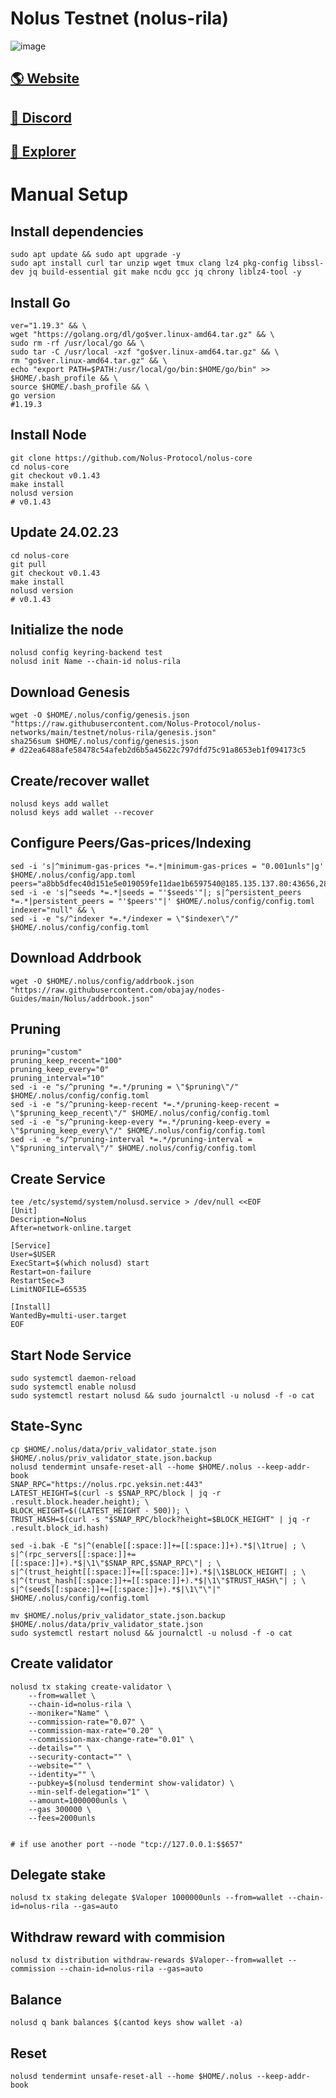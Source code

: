 # Nolus Testnet (nolus-rila)

![image](https://preview.redd.it/d369ysgzmi0a1.jpg?width=1200&format=pjpg&auto=webp&v=enabled&s=c95763057eda098eca6b9d6a475d67626472c52f)

## <a href="https://nolus.io/">🌎 Website </a>
## <a href="https://discord.gg/nolus-protocol">💎 Discord </a>
## <a href="https://nolus.explorers.guru/">🚀 Explorer </a>

# Manual Setup

## Install dependencies
```
sudo apt update && sudo apt upgrade -y
sudo apt install curl tar unzip wget tmux clang lz4 pkg-config libssl-dev jq build-essential git make ncdu gcc jq chrony liblz4-tool -y
```
## Install Go
```
ver="1.19.3" && \
wget "https://golang.org/dl/go$ver.linux-amd64.tar.gz" && \
sudo rm -rf /usr/local/go && \
sudo tar -C /usr/local -xzf "go$ver.linux-amd64.tar.gz" && \
rm "go$ver.linux-amd64.tar.gz" && \
echo "export PATH=$PATH:/usr/local/go/bin:$HOME/go/bin" >> $HOME/.bash_profile && \
source $HOME/.bash_profile && \
go version    
#1.19.3
```
## Install Node

```
git clone https://github.com/Nolus-Protocol/nolus-core
cd nolus-core
git checkout v0.1.43
make install
nolusd version
# v0.1.43
```
## Update 24.02.23

```
cd nolus-core
git pull
git checkout v0.1.43
make install
nolusd version
# v0.1.43
```
## Initialize the node
```
nolusd config keyring-backend test
nolusd init Name --chain-id nolus-rila
```

## Download Genesis
```
wget -O $HOME/.nolus/config/genesis.json "https://raw.githubusercontent.com/Nolus-Protocol/nolus-networks/main/testnet/nolus-rila/genesis.json"
sha256sum $HOME/.nolus/config/genesis.json
# d22ea6488afe58478c54afeb2d6b5a45622c797dfd75c91a8653eb1f094173c5
```
## Create/recover wallet
```
nolusd keys add wallet
nolusd keys add wallet --recover
```

## Configure Peers/Gas-prices/Indexing
```
sed -i 's|^minimum-gas-prices *=.*|minimum-gas-prices = "0.001unls"|g' $HOME/.nolus/config/app.toml
peers="a8bb5dfec40d151e5e019059fe11dae1b6597540@185.135.137.80:43656,28cdf59b342cb19fe488e99fab754ccc90c379e3@185.196.21.104:26656,8c5de077ed97fea13f822e0afa9d5720b1ff7e1d@178.63.8.245:26656,246297e8a811fdfa7926ffd6293f314e3d4a8689@84.46.241.73:26656,618030b8fdbf481fce12c4158a6cf24276ec7e02@164.92.246.148:31656,c247c8d544a5dadfd647b78da330a33af20891d6@194.147.58.90:26656,a953cd150743e269bdbec0924604a71e87a89676@68.183.108.239:26656,538e2a3d6e96cd7bc0635eaa3f8f3695f26503a7@65.108.104.167:21656,cb989bd3f416226bfd71631c0348ea38a1df3ec0@65.109.106.91:23656,1bcd62e9094f47577dfdf7be1f96e0726bfaed5a@65.108.140.109:45656"
sed -i -e 's|^seeds *=.*|seeds = "'$seeds'"|; s|^persistent_peers *=.*|persistent_peers = "'$peers'"|' $HOME/.nolus/config/config.toml
indexer="null" && \
sed -i -e "s/^indexer *=.*/indexer = \"$indexer\"/" $HOME/.nolus/config/config.toml
```
## Download Addrbook
```
wget -O $HOME/.nolus/config/addrbook.json "https://raw.githubusercontent.com/obajay/nodes-Guides/main/Nolus/addrbook.json"
```
## Pruning
```
pruning="custom"
pruning_keep_recent="100"
pruning_keep_every="0"
pruning_interval="10"
sed -i -e "s/^pruning *=.*/pruning = \"$pruning\"/" $HOME/.nolus/config/config.toml
sed -i -e "s/^pruning-keep-recent *=.*/pruning-keep-recent = \"$pruning_keep_recent\"/" $HOME/.nolus/config/config.toml
sed -i -e "s/^pruning-keep-every *=.*/pruning-keep-every = \"$pruning_keep_every\"/" $HOME/.nolus/config/config.toml
sed -i -e "s/^pruning-interval *=.*/pruning-interval = \"$pruning_interval\"/" $HOME/.nolus/config/config.toml
```
## Create Service
```
tee /etc/systemd/system/nolusd.service > /dev/null <<EOF
[Unit]
Description=Nolus
After=network-online.target

[Service]
User=$USER
ExecStart=$(which nolusd) start
Restart=on-failure
RestartSec=3
LimitNOFILE=65535

[Install]
WantedBy=multi-user.target
EOF
```
## Start Node Service
```
sudo systemctl daemon-reload
sudo systemctl enable nolusd
sudo systemctl restart nolusd && sudo journalctl -u nolusd -f -o cat
```
## State-Sync
```
cp $HOME/.nolus/data/priv_validator_state.json $HOME/.nolus/priv_validator_state.json.backup
nolusd tendermint unsafe-reset-all --home $HOME/.nolus --keep-addr-book
SNAP_RPC="https://nolus.rpc.yeksin.net:443"
LATEST_HEIGHT=$(curl -s $SNAP_RPC/block | jq -r .result.block.header.height); \
BLOCK_HEIGHT=$((LATEST_HEIGHT - 500)); \
TRUST_HASH=$(curl -s "$SNAP_RPC/block?height=$BLOCK_HEIGHT" | jq -r .result.block_id.hash)

sed -i.bak -E "s|^(enable[[:space:]]+=[[:space:]]+).*$|\1true| ; \
s|^(rpc_servers[[:space:]]+=[[:space:]]+).*$|\1\"$SNAP_RPC,$SNAP_RPC\"| ; \
s|^(trust_height[[:space:]]+=[[:space:]]+).*$|\1$BLOCK_HEIGHT| ; \
s|^(trust_hash[[:space:]]+=[[:space:]]+).*$|\1\"$TRUST_HASH\"| ; \
s|^(seeds[[:space:]]+=[[:space:]]+).*$|\1\"\"|" $HOME/.nolus/config/config.toml

mv $HOME/.nolus/priv_validator_state.json.backup $HOME/.nolus/data/priv_validator_state.json
sudo systemctl restart nolusd && journalctl -u nolusd -f -o cat
```
## Create validator
```
nolusd tx staking create-validator \
    --from=wallet \
    --chain-id=nolus-rila \
    --moniker="Name" \
    --commission-rate="0.07" \
    --commission-max-rate="0.20" \
    --commission-max-change-rate="0.01" \
    --details="" \
    --security-contact="" \
    --website="" \
    --identity="" \
    --pubkey=$(nolusd tendermint show-validator) \
    --min-self-delegation="1" \
    --amount=1000000unls \
    --gas 300000 \
    --fees=2000unls 

  
# if use another port --node "tcp://127.0.0.1:$$657"
  ``` 
##  Delegate stake
```
nolusd tx staking delegate $Valoper 1000000unls --from=wallet --chain-id=nolus-rila --gas=auto
```
##  Withdraw reward with commision
```
nolusd tx distribution withdraw-rewards $Valoper--from=wallet --commission --chain-id=nolus-rila --gas=auto
```
##  Balance
```
nolusd q bank balances $(cantod keys show wallet -a)
```
##  Reset
```
nolusd tendermint unsafe-reset-all --home $HOME/.nolus --keep-addr-book
